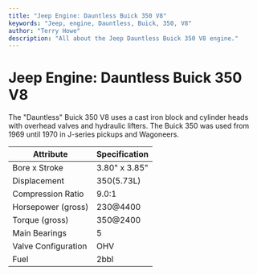 ```yaml
---
title: "Jeep Engine: Dauntless Buick 350 V8"
keywords: "Jeep, engine, Dauntless, Buick, 350, V8"
author: "Terry Howe"
description: "All about the Jeep Dauntless Buick 350 V8 engine."
---
```

# Jeep Engine: Dauntless Buick 350 V8

The "Dauntless" Buick 350 V8 uses a cast iron block and cylinder heads with overhead valves and hydraulic lifters. The Buick 350 was used from 1969 until 1970 in J-series pickups and Wagoneers.

| Attribute | Specification |
|------------------------|---|
| Bore x Stroke | 3.80" x 3.85" |
| Displacement | 350(5.73L) |
| Compression Ratio | 9.0:1 |
| Horsepower (gross) | 230@4400 |
| Torque (gross) | 350@2400 |
| Main Bearings | 5 |
| Valve Configuration | OHV |
| Fuel | 2bbl |
